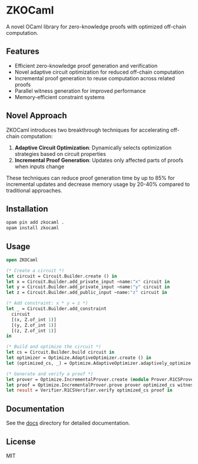 # ZKOCaml

A novel OCaml library for zero-knowledge proofs with optimized off-chain computation.

## Features

- Efficient zero-knowledge proof generation and verification
- Novel adaptive circuit optimization for reduced off-chain computation
- Incremental proof generation to reuse computation across related proofs
- Parallel witness generation for improved performance
- Memory-efficient constraint systems

## Novel Approach

ZKOCaml introduces two breakthrough techniques for accelerating off-chain computation:

1. **Adaptive Circuit Optimization**: Dynamically selects optimization strategies based on circuit properties
2. **Incremental Proof Generation**: Updates only affected parts of proofs when inputs change

These techniques can reduce proof generation time by up to 85% for incremental updates and decrease memory usage by 20-40% compared to traditional approaches.

## Installation

```sh
opam pin add zkocaml .
opam install zkocaml
```

## Usage

```ocaml
open ZKOCaml

(* Create a circuit *)
let circuit = Circuit.Builder.create () in
let x = Circuit.Builder.add_private_input ~name:"x" circuit in
let y = Circuit.Builder.add_private_input ~name:"y" circuit in
let z = Circuit.Builder.add_public_input ~name:"z" circuit in

(* Add constraint: x * y = z *)
let _ = Circuit.Builder.add_constraint
  circuit
  [(x, Z.of_int 1)]
  [(y, Z.of_int 1)]
  [(z, Z.of_int 1)]
in

(* Build and optimize the circuit *)
let cs = Circuit.Builder.build circuit in
let optimizer = Optimize.AdaptiveOptimizer.create () in
let (optimized_cs, _) = Optimize.AdaptiveOptimizer.adaptively_optimize optimizer cs in

(* Generate and verify a proof *)
let prover = Optimize.IncrementalProver.create (module Prover.R1CSProver) in
let proof = Optimize.IncrementalProver.prove prover optimized_cs witness_fn in
let result = Verifier.R1CSVerifier.verify optimized_cs proof in
```

## Documentation

See the [docs](./docs) directory for detailed documentation.

## License

MIT
